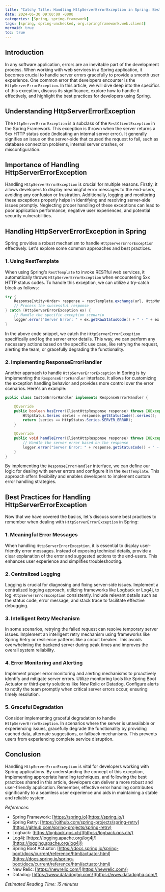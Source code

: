 ```yaml
---
title: "Catchy Title: Handling HttpServerErrorException in Spring: Best Practices for Developers"
date: 2024-06-30 09:00:00 -0000
categories: [Spring, spring-framework]
tags: [spring, spring-unchecked, org.springframework.web.client]
mermaid: true
toc: true
---
```



## Introduction

In any software application, errors are an inevitable part of the development process. When working with web services in a Spring application, it becomes crucial to handle server errors gracefully to provide a smooth user experience. One common error that developers encounter is the `HttpServerErrorException`. In this article, we will dive deep into the specifics of this exception, discuss its significance, explore how to handle it effectively, and highlight the best practices for developers using Spring.

## Understanding HttpServerErrorException

The `HttpServerErrorException` is a subclass of the `RestClientException` in the Spring Framework. This exception is thrown when the server returns a 5xx HTTP status code (indicating an internal server error). It generally signifies an issue on the server-side that caused the request to fail, such as database connection problems, internal server crashes, or misconfiguration.

## Importance of Handling HttpServerErrorException

Handling `HttpServerErrorException` is crucial for multiple reasons. Firstly, it allows developers to display meaningful error messages to the end-users, avoiding any confusion or frustration. Additionally, logging and monitoring these exceptions properly helps in identifying and resolving server-side issues promptly. Neglecting proper handling of these exceptions can lead to poor application performance, negative user experiences, and potential security vulnerabilities.

## Handling HttpServerErrorException in Spring

Spring provides a robust mechanism to handle `HttpServerErrorException` effectively. Let's explore some common approaches and best practices.

### 1. Using RestTemplate

When using Spring's `RestTemplate` to invoke RESTful web services, it automatically throws `HttpServerErrorException` when encountering 5xx HTTP status codes. To handle this exception, we can utilize a try-catch block as follows:

```java
try {
    ResponseEntity<Order> response = restTemplate.exchange(url, HttpMethod.GET, requestEntity, Order.class);
    // Process the successful response
} catch (HttpServerErrorException ex) {
    // Handle the specific exception scenario
    logger.error("Server Error: " + ex.getRawStatusCode() + " - " + ex.getResponseBodyAsString());
}
```

In the above code snippet, we catch the `HttpServerErrorException` specifically and log the server error details. This way, we can perform any necessary actions based on the specific use case, like retrying the request, alerting the team, or gracefully degrading the functionality.

### 2. Implementing ResponseErrorHandler

Another approach to handle `HttpServerErrorException` in Spring is by implementing the `ResponseErrorHandler` interface. It allows for customizing the exception handling behavior and provides more control over the error scenarios. Here's an example:

```java
public class CustomErrorHandler implements ResponseErrorHandler {

    @Override
    public boolean hasError(ClientHttpResponse response) throws IOException {
        HttpStatus.Series series = response.getStatusCode().series();
        return (series == HttpStatus.Series.SERVER_ERROR);
    }

    @Override
    public void handleError(ClientHttpResponse response) throws IOException {
        // Handle the server error based on the response
        logger.error("Server Error: " + response.getStatusCode() + " - " + response.getStatusText());
    }
}
```

By implementing the `ResponseErrorHandler` interface, we can define our logic for dealing with server errors and configure it in the `RestTemplate`. This approach offers flexibility and enables developers to implement custom error handling strategies.

## Best Practices for Handling HttpServerErrorException

Now that we have covered the basics, let's discuss some best practices to remember when dealing with `HttpServerErrorException` in Spring:

### 1. Meaningful Error Messages

When handling `HttpServerErrorException`, it is essential to display user-friendly error messages. Instead of exposing technical details, provide a clear explanation of the error and suggested actions to the end-users. This enhances user experience and simplifies troubleshooting.

### 2. Centralized Logging

Logging is crucial for diagnosing and fixing server-side issues. Implement a centralized logging approach, utilizing frameworks like Logback or Log4j, to log `HttpServerErrorException` consistently. Include relevant details such as the status code, error message, and stack trace to facilitate effective debugging.

### 3. Intelligent Retry Mechanism

In some scenarios, retrying the failed request can resolve temporary server issues. Implement an intelligent retry mechanism using frameworks like Spring Retry or resilience patterns like a circuit breaker. This avoids overwhelming the backend server during peak times and improves the overall system reliability.

### 4. Error Monitoring and Alerting

Implement proper error monitoring and alerting mechanisms to proactively identify and mitigate server errors. Utilize monitoring tools like Spring Boot Actuator or third-party solutions like New Relic or Datadog. Configure alerts to notify the team promptly when critical server errors occur, ensuring timely resolution.

### 5. Graceful Degradation

Consider implementing graceful degradation to handle `HttpServerErrorException`. In scenarios where the server is unavailable or experiencing issues, gracefully degrade the functionality by providing cached data, alternate suggestions, or fallback mechanisms. This prevents users from experiencing complete service disruption.

## Conclusion

Handling `HttpServerErrorException` is vital for developers working with Spring applications. By understanding the concept of this exception, implementing appropriate handling techniques, and following the best practices shared in this article, developers can deliver a more robust and user-friendly application. Remember, effective error handling contributes significantly to a seamless user experience and aids in maintaining a stable and reliable system.

*References:*

- Spring Framework: [https://spring.io](https://spring.io/)
- Spring Retry: [https://github.com/spring-projects/spring-retry](https://github.com/spring-projects/spring-retry)
- Logback: [https://logback.qos.ch/](https://logback.qos.ch/)
- Log4j: [https://logging.apache.org/log4j/](https://logging.apache.org/log4j/)
- Spring Boot Actuator: [https://docs.spring.io/spring-boot/docs/current/reference/html/actuator.html](https://docs.spring.io/spring-boot/docs/current/reference/html/actuator.html)
- New Relic: [https://newrelic.com/](https://newrelic.com/)
- Datadog: [https://www.datadoghq.com/](https://www.datadoghq.com/)

*Estimated Reading Time: 15 minutes*